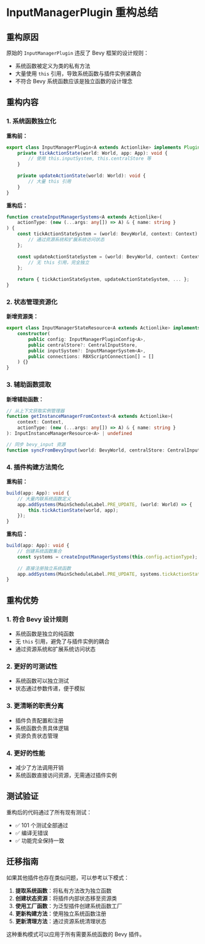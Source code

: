 # InputManagerPlugin 重构总结

## 重构原因

原始的 `InputManagerPlugin` 违反了 Bevy 框架的设计规则：
- 系统函数被定义为类的私有方法
- 大量使用 `this` 引用，导致系统函数与插件实例紧耦合
- 不符合 Bevy 系统函数应该是独立函数的设计理念

## 重构内容

### 1. 系统函数独立化

**重构前：**
```typescript
export class InputManagerPlugin<A extends Actionlike> implements Plugin {
    private tickActionState(world: World, app: App): void {
        // 使用 this.inputSystem, this.centralStore 等
    }
    
    private updateActionState(world: World): void {
        // 大量 this 引用
    }
}
```

**重构后：**
```typescript
function createInputManagerSystems<A extends Actionlike>(
    actionType: (new (...args: any[]) => A) & { name: string }
) {
    const tickActionStateSystem = (world: BevyWorld, context: Context): void => {
        // 通过资源系统和扩展系统访问状态
    };
    
    const updateActionStateSystem = (world: BevyWorld, context: Context): void => {
        // 无 this 引用，完全独立
    };
    
    return { tickActionStateSystem, updateActionStateSystem, ... };
}
```

### 2. 状态管理资源化

**新增资源类：**
```typescript
export class InputManagerStateResource<A extends Actionlike> implements Resource {
    constructor(
        public config: InputManagerPluginConfig<A>,
        public centralStore?: CentralInputStore,
        public inputSystem?: InputManagerSystem<A>,
        public connections: RBXScriptConnection[] = []
    ) {}
}
```

### 3. 辅助函数提取

**新增辅助函数：**
```typescript
// 从上下文获取实例管理器
function getInstanceManagerFromContext<A extends Actionlike>(
    context: Context, 
    actionType: (new (...args: any[]) => A) & { name: string }
): InputInstanceManagerResource<A> | undefined

// 同步 bevy_input 资源
function syncFromBevyInput(world: BevyWorld, centralStore: CentralInputStore): void
```

### 4. 插件构建方法简化

**重构前：**
```typescript
build(app: App): void {
    // 大量内联系统函数定义
    app.addSystems(MainScheduleLabel.PRE_UPDATE, (world: World) => {
        this.tickActionState(world, app);
    });
}
```

**重构后：**
```typescript
build(app: App): void {
    // 创建系统函数集合
    const systems = createInputManagerSystems(this.config.actionType);
    
    // 直接注册独立系统函数
    app.addSystems(MainScheduleLabel.PRE_UPDATE, systems.tickActionStateSystem);
}
```

## 重构优势

### 1. 符合 Bevy 设计规则
- 系统函数是独立的纯函数
- 无 `this` 引用，避免了与插件实例的耦合
- 通过资源系统和扩展系统访问状态

### 2. 更好的可测试性
- 系统函数可以独立测试
- 状态通过参数传递，便于模拟

### 3. 更清晰的职责分离
- 插件负责配置和注册
- 系统函数负责具体逻辑
- 资源负责状态管理

### 4. 更好的性能
- 减少了方法调用开销
- 系统函数直接访问资源，无需通过插件实例

## 测试验证

重构后的代码通过了所有现有测试：
- ✅ 101 个测试全部通过
- ✅ 编译无错误
- ✅ 功能完全保持一致

## 迁移指南

如果其他插件也存在类似问题，可以参考以下模式：

1. **提取系统函数**：将私有方法改为独立函数
2. **创建状态资源**：将插件内部状态移至资源类
3. **使用工厂函数**：为泛型插件创建系统函数工厂
4. **更新构建方法**：使用独立系统函数注册
5. **更新清理方法**：通过资源系统清理状态

这种重构模式可以应用于所有需要系统函数的 Bevy 插件。
